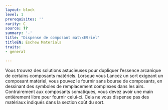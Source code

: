 ```yaml
---
layout: block
level: 1
prerequisites: ''
rarity: C
source: ??
summary: '-'
title: "Dispense de composant mat\xE9riel"
titleEN: Eschew Materials
traits:
- general

---
```


<p>Vous trouvez des solutions astucieuses pour dupliquer l’essence arcanique de certains composants matériels. Lorsque vous Lancez un sort exigeant un composant matériel, vous pouvez le fournir sans bourse de composants, en dessinant des symboles de remplacement complexes dans les airs. Contrairement aux composants somatiques, vous devez avoir une main entièrement libre pour fournir celui‑ci. Cela ne vous dispense pas des matériaux indiqués dans la section coût du sort.</p>